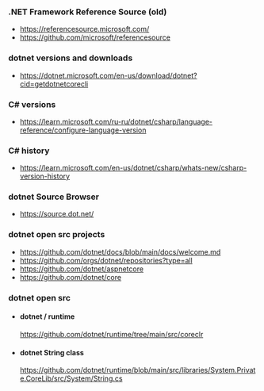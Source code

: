 ### .NET Framework Reference Source (old)
- https://referencesource.microsoft.com/
- https://github.com/microsoft/referencesource

### dotnet versions and downloads
- https://dotnet.microsoft.com/en-us/download/dotnet?cid=getdotnetcorecli

### C# versions
- https://learn.microsoft.com/ru-ru/dotnet/csharp/language-reference/configure-language-version

### C# history
- https://learn.microsoft.com/en-us/dotnet/csharp/whats-new/csharp-version-history

### dotnet Source Browser
- https://source.dot.net/

### dotnet open src projects
- https://github.com/dotnet/docs/blob/main/docs/welcome.md
- https://github.com/orgs/dotnet/repositories?type=all
- https://github.com/dotnet/aspnetcore
- https://github.com/dotnet/core

### dotnet open src
  - #### dotnet / runtime
    https://github.com/dotnet/runtime/tree/main/src/coreclr
  - #### dotnet String class
    https://github.com/dotnet/runtime/blob/main/src/libraries/System.Private.CoreLib/src/System/String.cs
